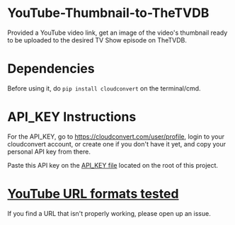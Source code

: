 # YouTube-Thumbnail-to-TheTVDB
Provided a YouTube video link, get an image of the video's thumbnail ready to be uploaded to the desired TV Show episode on TheTVDB.

# Dependencies
Before using it, do `pip install cloudconvert` on the terminal/cmd.

# API_KEY Instructions
For the API_KEY, go to https://cloudconvert.com/user/profile, login to your cloudconvert account, or create one if you don't
have it yet, and copy your personal API key from there.

Paste this API key on the [API_KEY file](https://github.com/rodrigoborgesdeoliveira/YouTube-Thumbnail-to-TheTVDB/blob/master/API_KEY) located on the root of this project.

# [YouTube URL formats tested](https://gist.github.com/rodrigoborgesdeoliveira/987683cfbfcc8d800192da1e73adc486)
If you find a URL that isn't properly working, please open up an issue.

